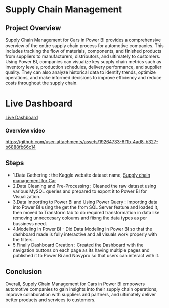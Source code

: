 # Supply Chain Management

## Project Overview

Supply Chain Management for Cars in Power BI provides a comprehensive overview of the entire supply chain process for automotive companies. This includes tracking the flow of materials, components, and finished products from suppliers to manufacturers, distributors, and ultimately to customers.
Using Power BI, companies can visualize key supply chain metrics such as inventory levels, production schedules, delivery performance, and supplier quality. They can also analyze historical data to identify trends, optimize operations, and make informed decisions to improve efficiency and reduce costs throughout the supply chain. 

# Live Dashboard
[Live Dashboard](https://project.novypro.com/YJFNiJ)


### Overview video

https://github.com/user-attachments/assets/19264733-6f1b-4ad8-b327-b6888fb66c14

## Steps
- 1.Data Gathering : the Kaggle website dataset name, [Supply chain management for Car](https://www.kaggle.com/datasets/prashantk93/supply-chain-management-for-car/data)
- 2.Data Cleaning and Pre-Processing : Cleaned the raw dataset using various MySQL queries and prepared to export it to Power BI for Visualization.
- 3.Data Importing to Power Bi and Using Power Query : Importing data into Power BI using the get the from SQL Server feature and loaded it, then moved to Transform tab to do required
  transformation in data like removing unneccesary coloums and fiixng the data types as per bussiness need.
- 4.Modeling In Power BI - Did Data Modeling in Power BI so that the dashboard made is fully interactive and all visuals work properly with the filters.
- 5.Finally Dashboard Creation : Created the Dashboard with the navigation buttons on each page as its having multiple pages and published it to Power Bi and Novypro so that users can interact with it.

## Conclusion

Overall, Supply Chain Management for Cars in Power BI empowers automotive companies to gain insights into their supply chain operations, improve collaboration with suppliers and partners, and ultimately deliver better products and services to customers.



